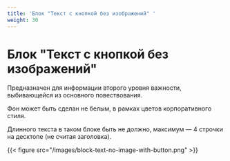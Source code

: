 ```yaml
---
title: 'Блок "Текст с кнопкой без изображений" '
weight: 30
---
```

# Блок "Текст с кнопкой без изображений" 

Предназначен для информации второго уровня важности, выбивающейся из основного повествования. 

Фон может быть сделан не белым, в рамках цветов корпоративного стиля. 

Длинного текста в таком блоке быть не должно, максимум &#x2014; 4 строчки на десктопе (не считая заголовка).


{{< figure src="/images/block-text-no-image-with-button.png" >}}



